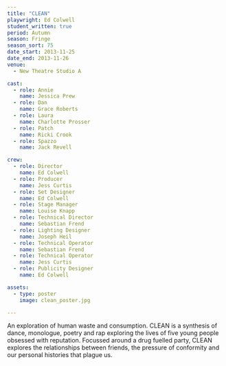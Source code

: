 ```yaml
---
title: "CLEAN"
playwright: Ed Colwell
student_written: true
period: Autumn
season: Fringe
season_sort: 75
date_start: 2013-11-25
date_end: 2013-11-26
venue:
  - New Theatre Studio A

cast:
  - role: Annie
    name: Jessica Prew
  - role: Dan
    name: Grace Roberts
  - role: Laura
    name: Charlotte Prosser
  - role: Patch
    name: Ricki Crook
  - role: Spazzo
    name: Jack Revell

crew:
  - role: Director
    name: Ed Colwell
  - role: Producer
    name: Jess Curtis
  - role: Set Designer
    name: Ed Colwell
  - role: Stage Manager
    name: Louise Knapp
  - role: Technical Director
    name: Sebastian Frend
  - role: Lighting Designer
    name: Joseph Heil
  - role: Technical Operator
    name: Sebastian Frend
  - role: Technical Operator
    name: Jess Curtis
  - role: Publicity Designer
    name: Ed Colwell

assets:
  - type: poster
    image: clean_poster.jpg

---
```

An exploration of human waste and consumption. CLEAN is a synthesis of dance, monologue, poetry and rap exploring the lives of five young people obsessed with reputation. Focussed around a drug fuelled party, CLEAN explores the relationships between friends, the pressure of conformity and our personal histories that plague us.
